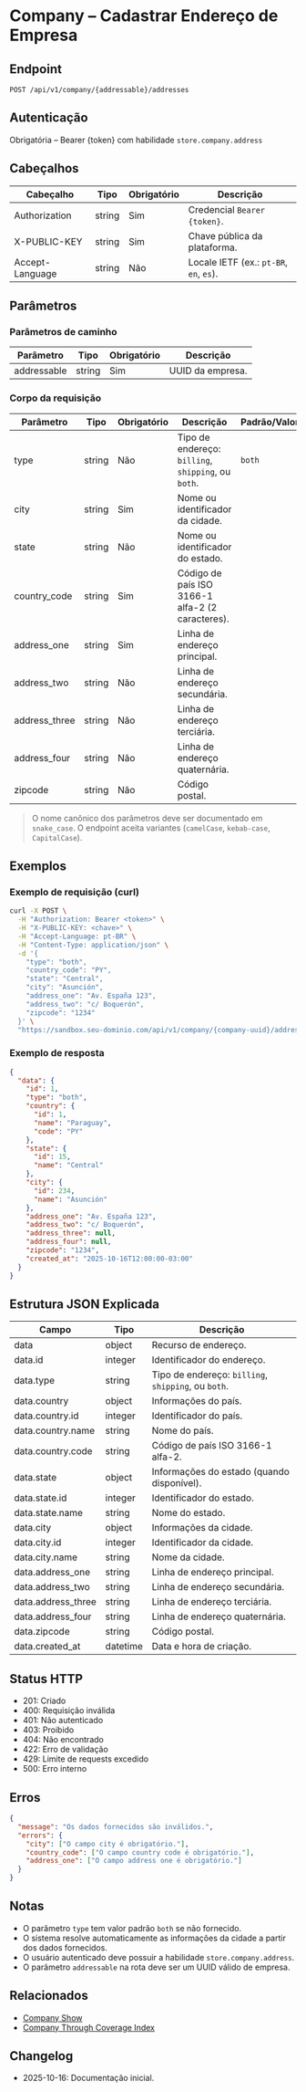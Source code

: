 # Company – Cadastrar Endereço de Empresa

## Endpoint

```
POST /api/v1/company/{addressable}/addresses
```

## Autenticação

Obrigatória – Bearer {token} com habilidade `store.company.address`

## Cabeçalhos

| Cabeçalho          | Tipo     | Obrigatório | Descrição |
| ------------------ | -------- | ----------- | --------- |
| Authorization      | string   | Sim         | Credencial `Bearer {token}`. |
| X-PUBLIC-KEY       | string   | Sim         | Chave pública da plataforma. |
| Accept-Language    | string   | Não         | Locale IETF (ex.: `pt-BR`, `en`, `es`). |

## Parâmetros

### Parâmetros de caminho

| Parâmetro    | Tipo   | Obrigatório | Descrição |
| ------------ | ------ | ----------- | --------- |
| addressable  | string | Sim         | UUID da empresa. |

### Corpo da requisição

| Parâmetro       | Tipo   | Obrigatório | Descrição | Padrão/Valores |
| --------------- | ------ | ----------- | --------- | -------------- |
| type            | string | Não         | Tipo de endereço: `billing`, `shipping`, ou `both`. | `both` |
| city            | string | Sim         | Nome ou identificador da cidade. | |
| state           | string | Não         | Nome ou identificador do estado. | |
| country_code    | string | Sim         | Código de país ISO 3166-1 alfa-2 (2 caracteres). | |
| address_one     | string | Sim         | Linha de endereço principal. | |
| address_two     | string | Não         | Linha de endereço secundária. | |
| address_three   | string | Não         | Linha de endereço terciária. | |
| address_four    | string | Não         | Linha de endereço quaternária. | |
| zipcode         | string | Não         | Código postal. | |

> O nome canônico dos parâmetros deve ser documentado em `snake_case`. O endpoint aceita variantes (`camelCase`, `kebab-case`, `CapitalCase`).

## Exemplos

### Exemplo de requisição (curl)

```bash
curl -X POST \
  -H "Authorization: Bearer <token>" \
  -H "X-PUBLIC-KEY: <chave>" \
  -H "Accept-Language: pt-BR" \
  -H "Content-Type: application/json" \
  -d '{
    "type": "both",
    "country_code": "PY",
    "state": "Central",
    "city": "Asunción",
    "address_one": "Av. España 123",
    "address_two": "c/ Boquerón",
    "zipcode": "1234"
  }' \
  "https://sandbox.seu-dominio.com/api/v1/company/{company-uuid}/addresses"
```

### Exemplo de resposta

```json
{
  "data": {
    "id": 1,
    "type": "both",
    "country": {
      "id": 1,
      "name": "Paraguay",
      "code": "PY"
    },
    "state": {
      "id": 15,
      "name": "Central"
    },
    "city": {
      "id": 234,
      "name": "Asunción"
    },
    "address_one": "Av. España 123",
    "address_two": "c/ Boquerón",
    "address_three": null,
    "address_four": null,
    "zipcode": "1234",
    "created_at": "2025-10-16T12:00:00-03:00"
  }
}
```

## Estrutura JSON Explicada

| Campo              | Tipo     | Descrição |
| ------------------ | -------- | --------- |
| data               | object   | Recurso de endereço. |
| data.id            | integer  | Identificador do endereço. |
| data.type          | string   | Tipo de endereço: `billing`, `shipping`, ou `both`. |
| data.country       | object   | Informações do país. |
| data.country.id    | integer  | Identificador do país. |
| data.country.name  | string   | Nome do país. |
| data.country.code  | string   | Código de país ISO 3166-1 alfa-2. |
| data.state         | object   | Informações do estado (quando disponível). |
| data.state.id      | integer  | Identificador do estado. |
| data.state.name    | string   | Nome do estado. |
| data.city          | object   | Informações da cidade. |
| data.city.id       | integer  | Identificador da cidade. |
| data.city.name     | string   | Nome da cidade. |
| data.address_one   | string   | Linha de endereço principal. |
| data.address_two   | string   | Linha de endereço secundária. |
| data.address_three | string   | Linha de endereço terciária. |
| data.address_four  | string   | Linha de endereço quaternária. |
| data.zipcode       | string   | Código postal. |
| data.created_at    | datetime | Data e hora de criação. |

## Status HTTP

- 201: Criado
- 400: Requisição inválida
- 401: Não autenticado
- 403: Proibido
- 404: Não encontrado
- 422: Erro de validação
- 429: Limite de requests excedido
- 500: Erro interno

## Erros

```json
{
  "message": "Os dados fornecidos são inválidos.",
  "errors": {
    "city": ["O campo city é obrigatório."],
    "country_code": ["O campo country code é obrigatório."],
    "address_one": ["O campo address one é obrigatório."]
  }
}
```

## Notas

- O parâmetro `type` tem valor padrão `both` se não fornecido.
- O sistema resolve automaticamente as informações da cidade a partir dos dados fornecidos.
- O usuário autenticado deve possuir a habilidade `store.company.address`.
- O parâmetro `addressable` na rota deve ser um UUID válido de empresa.

## Relacionados

- [Company Show](./CompanyShow.md)
- [Company Through Coverage Index](./CompanyThroughCoverageIndex.md)

## Changelog

- 2025-10-16: Documentação inicial.
